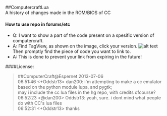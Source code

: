 ##ComputercraftLua  
A history of changes made in the ROM/BIOS of CC  


####  How to use repo in forums/etc
- Q: I want to show a part of the code present on a spesific version of computercraft.  
- A: Find TagView, as shown on the image, click your version. ![alt text](http://i.imgur.com/j2uoekg.png "Click TagView") Then promptly find the piece of code you want to link to.  
- A: This is done to prevent your link from expiring in the future!  

####License:
>#\#ComputerCraft@Espernet 2013-07-06  
>06:51:46 <+Oddstr13> dan200: i'm attempting to make a cc emulator based on the python module lupa, and pygtk;  
>                      may i include the cc lua files in the hg repo, with credits ofcourse?  
>06:52:23 <@dan200> Oddstr13: yeah, sure. i dont mind what people do with CC's lua files  
>06:52:31 <+Oddstr13> thanks  
